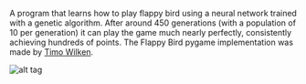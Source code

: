 A program that learns how to play flappy bird using a neural network trained with a genetic algorithm. After around 450 generations (with a population of 10 per generation) it can play the game much nearly perfectly, consistently achieving hundreds of points. The Flappy Bird pygame implementation was made by [Timo Wilken](https://github.com/TimoWilken/flappy-bird-pygame). 

![alt tag](http://i.imgur.com/zFuzMyz.png)
